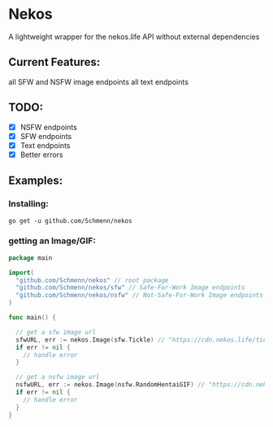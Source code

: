 # Nekos
A lightweight wrapper for the nekos.life API without external dependencies

## Current Features:

all SFW and NSFW image endpoints
all text endpoints

## TODO:
- [x] NSFW endpoints
- [x] SFW endpoints
- [x] Text endpoints
- [x] Better errors

## Examples:

### Installing:
`go get -u github.com/Schmenn/nekos`

### getting an Image/GIF:

```go
package main

import(
  "github.com/Schmenn/nekos" // root package
  "github.com/Schmenn/nekos/sfw" // Safe-For-Work Image endpoints
  "github.com/Schmenn/nekos/nsfw" // Not-Safe-For-Work Image endpoints
)

func main() {

  // get a sfw image url
  sfwURL, err := nekos.Image(sfw.Tickle) // "https://cdn.nekos.life/tickle/tickle_012.gif"
  if err != nil {
    // handle error
  }

  // get a nsfw image url
  nsfwURL, err := nekos.Image(nsfw.RandomHentaiGIF) // "https://cdn.nekos.life/Random_hentai_gif/Random_hentai_gifNB_0071.gif"
  if err != nil {
    // handle error
  }
}

